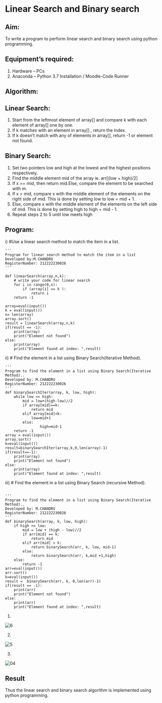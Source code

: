 # Linear Search and Binary search
## Aim:
To write a program to perform linear search and binary search using python programming.
## Equipment’s required:
1.	Hardware – PCs
2.	Anaconda – Python 3.7 Installation / Moodle-Code Runner
## Algorithm:
## Linear Search:
1.	Start from the leftmost element of array[] and compare k with each element of array[] one by one.
2.	If k matches with an element in array[] , return the index.
3.	If k doesn’t match with any of elements in array[], return -1 or element not found.
## Binary Search:
1.	Set two pointers low and high at the lowest and the highest positions respectively.
2.	Find the middle element mid of the array ie. arr[(low + high)/2]
3.	If x == mid, then return mid.Else, compare the element to be searched with m.
4.	If x > mid, compare x with the middle element of the elements on the right side of mid. This is done by setting low to low = mid + 1.
5.	Else, compare x with the middle element of the elements on the left side of mid. This is done by setting high to high = mid - 1.
6.	Repeat steps 2 to 5 until low meets high
## Program:
i)	#Use a linear search method to match the item in a list.
```
''' 
Program for linear search method to match the item in a list
Developed by:M.CHANDRU
RegisterNumber: 212222230026
'''

def linearSearch(array,n,k):
    # write your code for linear search
    for i in range(0,n):
        if (array[i] == k ):
            return i
    return -1        
    
array=eval(input())
k = eval(input())
n= len(array)
array.sort()
result = linearSearch(array,n,k)
if(result == -1):
    print(array)
    print("Element not found")
else:
    print(array)
    print("Element found at index: ",result)

```
ii)	# Find the element in a list using Binary Search(Iterative Method).
```
''' 
Program to find the element in a list using Binary Search(Iterative Method)..
Developed by: M.CHANDRU
RegisterNumber: 212222230026
'''
def binarySearchIter(array, k, low, high):
    while low <= high:
        mid = low+(high-low)//2
        if array[mid]==k:
            return mid
        elif array[mid]<k:
            low=mid+1
        else:
                high=mid-1
    return -1
array = eval(input())
array.sort()
k=eval(input())
result=binarySearchIter(array,k,0,len(array)-1)
if(result==-1):
    print(array)
    print("Element not found")
else:
    print(array)
    print("Element found at index: ",result)

```
iii)	# Find the element in a list using Binary Search (recursive Method).
```

''' 
Program to find the element in a list using Binary Search(Iterative Method)..
Developed by: M.CHANDRU
RegisterNumber: 212222230026
'''
def binarySearch(array, k, low, high):
    if high >= low:
        mid = low + (high - low)//2
        if arr[mid] == k:
            return mid
        elif arr[mid] > k:
            return binarySearch(arr, k, low, mid-1)
        else:
            return binarySearch(arr, k,mid +1,high)
    else: 
        return -1
arr=eval(input())
arr.sort()
k=eval(input())
result =  binarySearch(arr, k, 0,len(arr)-1)
if(result == -1):
    print(arr)
    print("Element not found")
else:
    print(arr)
    print("Element found at index: ",result)

```
1)
![6](https://user-images.githubusercontent.com/119393023/236852301-44cc881f-1f12-49fb-8db8-1cd28cb3e226.png)


2)
![5](https://user-images.githubusercontent.com/119393023/236852380-b3e54429-4e3e-45fa-ac80-aeed84d899f4.png)


3)
![04](https://user-images.githubusercontent.com/119393023/236858376-9819f296-82ee-418e-a37f-750a86b67f7e.png)

## Result
Thus the linear search and binary search algorithm is implemented using python programming.

